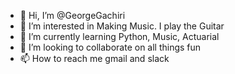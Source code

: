 - 👋 Hi, I’m @GeorgeGachiri
- 👀 I’m interested in Making Music. I play the Guitar
- 🌱 I’m currently learning Python, Music, Actuarial
- 💞️ I’m looking to collaborate on all things fun
- 📫 How to reach me gmail and slack

<!---
GeorgeGachiri/GeorgeGachiri is a ✨ special ✨ repository because its `README.md` (this file) appears on your GitHub profile.
You can click the Preview link to take a look at your changes.
--->
